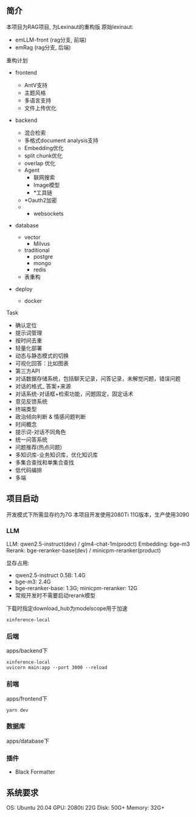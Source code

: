 ## 简介
本项目为RAG项目, 为Lexinaut的重构版
原始lexinaut:
- emLLM-front (rag分支, 前端)
- emRag (rag分支, 后端)

重构计划
- frontend
  - AntV支持
  - 主题风格
  - 多语言支持
  - 文件上传优化
- backend
  - 混合检索
  - 多格式document analysis支持
  - Embedding优化
  - split chunk优化
  - overlap 优化
  - Agent
    - 联网搜索
    - Image模型
    - *工具链
  - *Oauth2加密
  - * websockets
- database
  - vector
    - Milvus
  - traditional
    - postgre
    - mongo
    - redis
  - 表重构

- deploy
  - docker

Task
- 确认定位
- 提示词管理
- 按时间去重
- 轻量化部署
- 动态与静态模式的切换
- 可视化回答：比如图表
- 第三方API
- 对话数据存储系统，包括聊天记录，问答记录，未解觉问题，错误问题
- 对话的格式_ 答案+来源
- 对话系统-对话框+检索功能，问题固定，固定话术
- 意见反馈系统
- 终端类型
- 政治倾向判断 & 情感问题判断
- 时间概念
- 提示词-对话不同角色
- 统一问答系统
- 问题推荐(热点问题)
- 多知识库-业务知识库，优化知识库
- 多集合查找和单集合查找
- 低代码编排
- 多端

## 项目启动
开发模式下所需显存约为7G
本项目开发使用2080Ti 11G版本，生产使用3090

### LLM
LLM: qwen2.5-instruct(dev) / glm4-chat-1m(prodct)
Embedding: bge-m3
Rerank: bge-reranker-base(dev) / minicpm-reranker(product)

显存占用:
- qwen2.5-instruct 0.5B: 1.4G
- bge-m3: 2.4G
- bge-reranker-base: 1.3G; minicpm-reranker: 12G
-  常规开发时不需要启动rerank模型

下载时指定download_hub为modelscope用于加速
```
xinference-local
```

### 后端
apps/backend下

```
xinference-local
uvicorn main:app --port 3000 --reload
```

### 前端
apps/frontend下
```
yarn dev
```

### 数据库
apps/database下

### 插件
- Black Formatter


## 系统要求
OS: Ubuntu 20.04
GPU: 2080ti 22G
Disk: 50G+
Memory: 32G+
